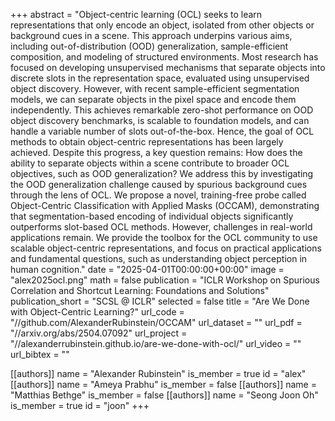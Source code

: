 +++
abstract = "Object-centric learning (OCL) seeks to learn representations that only encode an object, isolated from other objects or background cues in a scene. This approach underpins various aims, including out-of-distribution (OOD) generalization, sample-efficient composition, and modeling of structured environments. Most research has focused on developing unsupervised mechanisms that separate objects into discrete slots in the representation space, evaluated using unsupervised object discovery. However, with recent sample-efficient segmentation models, we can separate objects in the pixel space and encode them independently. This achieves remarkable zero-shot performance on OOD object discovery benchmarks, is scalable to foundation models, and can handle a variable number of slots out-of-the-box. Hence, the goal of OCL methods to obtain object-centric representations has been largely achieved. Despite this progress, a key question remains: How does the ability to separate objects within a scene contribute to broader OCL objectives, such as OOD generalization? We address this by investigating the OOD generalization challenge caused by spurious background cues through the lens of OCL. We propose a novel, training-free probe called Object-Centric Classification with Applied Masks (OCCAM), demonstrating that segmentation-based encoding of individual objects significantly outperforms slot-based OCL methods. However, challenges in real-world applications remain. We provide the toolbox for the OCL community to use scalable object-centric representations, and focus on practical applications and fundamental questions, such as understanding object perception in human cognition."
date = "2025-04-01T00:00:00+00:00"
image = "alex2025ocl.png"
math = false
publication = "ICLR Workshop on Spurious Correlation and Shortcut Learning: Foundations and Solutions"
publication_short = "SCSL @ ICLR"
selected = false
title = "Are We Done with Object-Centric Learning?"
url_code = "//github.com/AlexanderRubinstein/OCCAM"
url_dataset = ""
url_pdf = "//arxiv.org/abs/2504.07092"
url_project = "//alexanderrubinstein.github.io/are-we-done-with-ocl/"
url_video = ""
url_bibtex = ""


[[authors]]
    name = "Alexander Rubinstein"
    is_member = true
    id = "alex"
[[authors]]
    name = "Ameya Prabhu"
    is_member = false
[[authors]]
    name = "Matthias Bethge"
    is_member = false
[[authors]]
    name = "Seong Joon Oh"
    is_member = true
    id = "joon"
+++
